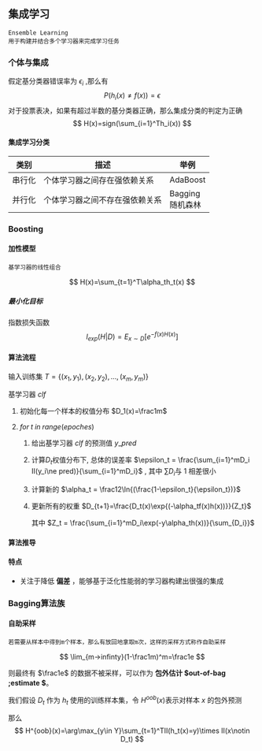 ## 集成学习

```
Ensemble Learning 
用于构建并结合多个学习器来完成学习任务
```

### 个体与集成

假定基分类器错误率为 $\epsilon_i$ ,那么有
$$
P(h_i(x)\ne f(x))=\epsilon
$$
对于投票表决，如果有超过半数的基分类器正确，那么集成分类的判定为正确
$$
H(x)=sign(\sum_{i=1}^Th_i(x))
$$

#### 集成学习分类

| 类别   | 描述                           | 举例                  |
| ------ | ------------------------------ | --------------------- |
| 串行化 | 个体学习器之间存在强依赖关系   | AdaBoost              |
| 并行化 | 个体学习器之间不存在强依赖关系 | Bagging <br/>随机森林 |

### Boosting

#### 加性模型

```
基学习器的线性组合
```

$$
H(x)=\sum_{t=1}^T\alpha_th_t(x)
$$

##### 最小化目标

指数损失函数
$$
l_{exp}(H|D)=E_{x\sim D}[e^{-f(x)H(x)}]
$$

#### 算法流程

输入训练集 $T=\{(x_1,y_1),(x_2,y_2),...,(x_m,y_m)\}$

基学习器 $clf$

1. 初始化每一个样本的权值分布 $D_1(x)=\frac1m$

2. $for \; t\;in\;range(epoches)$

   1. 给出基学习器 $clf$ 的预测值 $y\_pred$

   2. 计算$D_t$权值分布下, 总体的误差率  $\epsilon_t = \frac{\sum_{i=1}^mD_i II(y_i\ne pred)}{\sum_{i=1}^mD_i}$ , 其中 $\sum D_i$与 $1$ 相差很小

   3. 计算新的 $\alpha_t = \frac12\ln{(\frac{1-\epsilon_t}{\epsilon_t})}$

   4. 更新所有的权重 $D_{t+1}=\frac{D_t(x)\exp{(-\alpha_tf(x)h(x))}}{Z_t}$

      其中 $Z_t = \frac{\sum_{i=1}^mD_i\exp(-y\alpha_th(x))}{\sum_{D_i}}$

#### 算法推导



#### 特点

- 关注于降低 **偏差** ，能够基于泛化性能弱的学习器构建出很强的集成

### Bagging算法族

#### 自助采样

```
若需要从样本中得到m个样本，那么有放回地拿取m次，这样的采样方式称作自助采样
```

$$
\lim_{m->infinty}(1-\frac1m)^m=\frac1e
$$

则最终有 $\frac1e$ 的数据不被采样，可以作为 **包外估计 $out-of-bag \;estimate $**。

我们假设 $D_t$ 作为 $h_t$ 使用的训练样本集，令 $H^{oob}(x)$表示对样本 $x$ 的包外预测

那么
$$
H^{oob}(x)=\arg\max_{y\in Y}\sum_{t=1}^TII(h_t(x)=y)\times II(x\notin D_t)
$$

